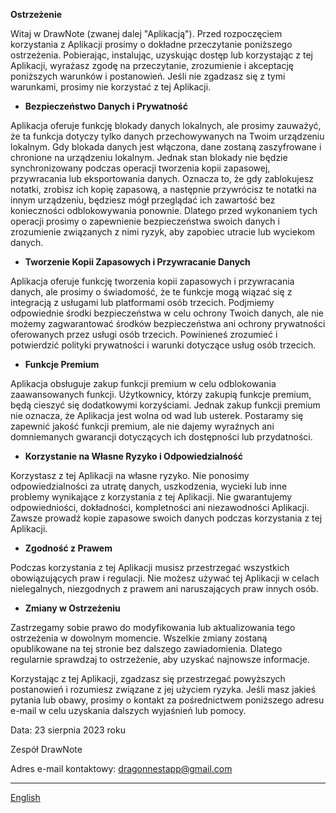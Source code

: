 **Ostrzeżenie**

Witaj w DrawNote (zwanej dalej "Aplikacją"). Przed rozpoczęciem korzystania z Aplikacji prosimy o dokładne przeczytanie poniższego ostrzeżenia. Pobierając, instalując, uzyskując dostęp lub korzystając z tej Aplikacji, wyrażasz zgodę na przeczytanie, zrozumienie i akceptację poniższych warunków i postanowień. Jeśli nie zgadzasz się z tymi warunkami, prosimy nie korzystać z tej Aplikacji.

- **Bezpieczeństwo Danych i Prywatność**

Aplikacja oferuje funkcję blokady danych lokalnych, ale prosimy zauważyć, że ta funkcja dotyczy tylko danych przechowywanych na Twoim urządzeniu lokalnym. Gdy blokada danych jest włączona, dane zostaną zaszyfrowane i chronione na urządzeniu lokalnym. Jednak stan blokady nie będzie synchronizowany podczas operacji tworzenia kopii zapasowej, przywracania lub eksportowania danych. Oznacza to, że gdy zablokujesz notatki, zrobisz ich kopię zapasową, a następnie przywrócisz te notatki na innym urządzeniu, będziesz mógł przeglądać ich zawartość bez konieczności odblokowywania ponownie. Dlatego przed wykonaniem tych operacji prosimy o zapewnienie bezpieczeństwa swoich danych i zrozumienie związanych z nimi ryzyk, aby zapobiec utracie lub wyciekom danych.

- **Tworzenie Kopii Zapasowych i Przywracanie Danych**

Aplikacja oferuje funkcję tworzenia kopii zapasowych i przywracania danych, ale prosimy o świadomość, że te funkcje mogą wiązać się z integracją z usługami lub platformami osób trzecich. Podjmiemy odpowiednie środki bezpieczeństwa w celu ochrony Twoich danych, ale nie możemy zagwarantować środków bezpieczeństwa ani ochrony prywatności oferowanych przez usługi osób trzecich. Powinieneś zrozumieć i potwierdzić polityki prywatności i warunki dotyczące usług osób trzecich.

- **Funkcje Premium**

Aplikacja obsługuje zakup funkcji premium w celu odblokowania zaawansowanych funkcji. Użytkownicy, którzy zakupią funkcje premium, będą cieszyć się dodatkowymi korzyściami. Jednak zakup funkcji premium nie oznacza, że Aplikacja jest wolna od wad lub usterek. Postaramy się zapewnić jakość funkcji premium, ale nie dajemy wyraźnych ani domniemanych gwarancji dotyczących ich dostępności lub przydatności.

- **Korzystanie na Własne Ryzyko i Odpowiedzialność**

Korzystasz z tej Aplikacji na własne ryzyko. Nie ponosimy odpowiedzialności za utratę danych, uszkodzenia, wycieki lub inne problemy wynikające z korzystania z tej Aplikacji. Nie gwarantujemy odpowiedniości, dokładności, kompletności ani niezawodności Aplikacji. Zawsze prowadź kopie zapasowe swoich danych podczas korzystania z tej Aplikacji.

- **Zgodność z Prawem**

Podczas korzystania z tej Aplikacji musisz przestrzegać wszystkich obowiązujących praw i regulacji. Nie możesz używać tej Aplikacji w celach nielegalnych, niezgodnych z prawem ani naruszających praw innych osób.

- **Zmiany w Ostrzeżeniu**

Zastrzegamy sobie prawo do modyfikowania lub aktualizowania tego ostrzeżenia w dowolnym momencie. Wszelkie zmiany zostaną opublikowane na tej stronie bez dalszego zawiadomienia. Dlatego regularnie sprawdzaj to ostrzeżenie, aby uzyskać najnowsze informacje.

Korzystając z tej Aplikacji, zgadzasz się przestrzegać powyższych postanowień i rozumiesz związane z jej użyciem ryzyka. Jeśli masz jakieś pytania lub obawy, prosimy o kontakt za pośrednictwem poniższego adresu e-mail w celu uzyskania dalszych wyjaśnień lub pomocy.

Data: 23 sierpnia 2023 roku

Zespół DrawNote

Adres e-mail kontaktowy: dragonnestapp@gmail.com

----
[English](https://1993hzw.github.io/dragonnest/drawnote/disclaimer)